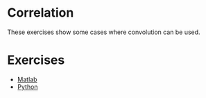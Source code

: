 Correlation
===

These exercises show some cases where convolution can be used.

# Exercises

* [Matlab](./matlab/)
* [Python](./python/)
